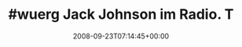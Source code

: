 ---
retweeted: false
source: <a href="http://twitter.com" rel="nofollow">Twitter Web Client</a>
entities:
  hashtags:
  - text: wuerg
    indices:
    - '0'
    - '6'
  symbols: []
  user_mentions: []
  urls: []
display_text_range:
- '0'
- '95'
favorite_count: '0'
id_str: '931375166'
truncated: false
retweet_count: '0'
id: '931375166'
created_at: Tue Sep 23 07:14:45 +0000 2008
favorited: false
full_text: "#wuerg Jack Johnson im Radio. Tut mir leid, liebe Mitbewohner - muss wieder
  auf DLF wechslen..."
lang: de
tags:
- wuerg
- pesos:twitter
date: '2008-09-23T07:14:45+00:00'
src: https://twitter.com/bascht/status/931375166
original_url: https://twitter.com/bascht/status/931375166
type: twitter_tweet
text: "#wuerg Jack Johnson im Radio. Tut mir leid, liebe Mitbewohner - muss wieder
  auf DLF wechslen..."
title: "#wuerg Jack Johnson im Radio. T"

---